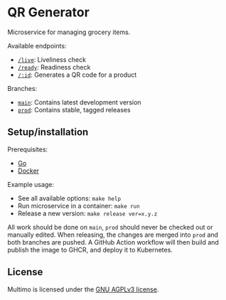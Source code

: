 # QR Generator

Microservice for managing grocery items.

Available endpoints:
- [`/live`](https://multimo.ml/qr/live): Liveliness check
- [`/ready`](https://multimo.ml/qr/ready): Readiness check
- [`/:id`](https://multimo.ml/qr/v1/:id): Generates a QR code for a product

Branches:
- [`main`](https://github.com/MultimoML/qr-generator/tree/main): Contains latest development version
- [`prod`](https://github.com/MultimoML/qr-generator/tree/prod): Contains stable, tagged releases

## Setup/installation

Prerequisites:
- [Go](https://go.dev/)
- [Docker](https://www.docker.com/)

Example usage:
- See all available options: `make help`
- Run microservice in a container: `make run`
- Release a new version: `make release ver=x.y.z`

All work should be done on `main`, `prod` should never be checked out or manually edited.
When releasing, the changes are merged into `prod` and both branches are pushed.
A GitHub Action workflow will then build and publish the image to GHCR, and deploy it to Kubernetes.

## License

Multimo is licensed under the [GNU AGPLv3 license](LICENSE).